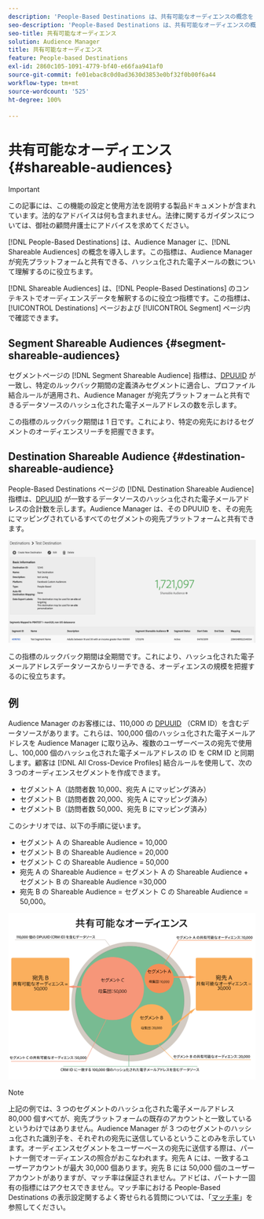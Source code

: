 ```yaml
---
description: 'People-Based Destinations は、共有可能なオーディエンスの概念を Audience Manager に導入します。この指標は、Audience Manager が宛先プラットフォームと共有できる、ハッシュ化された電子メールの数について理解するのに役立ちます。 '
seo-description: 'People-Based Destinations は、共有可能なオーディエンスの概念を Audience Manager に導入します。この指標は、Audience Manager が宛先プラットフォームと共有できる、ハッシュ化された電子メールの数について理解するのに役立ちます。 '
seo-title: 共有可能なオーディエンス
solution: Audience Manager
title: 共有可能なオーディエンス
feature: People-based Destinations
exl-id: 2860c105-1091-4779-bf40-e66faa941af0
source-git-commit: fe01ebac8c0d0ad3630d3853e0bf32f0b00f6a44
workflow-type: tm+mt
source-wordcount: '525'
ht-degree: 100%

---
```


# 共有可能なオーディエンス {#shareable-audiences}

>[!IMPORTANT]
>この記事には、この機能の設定と使用方法を説明する製品ドキュメントが含まれています。法的なアドバイスは何も含まれません。法律に関するガイダンスについては、御社の顧問弁護士にアドバイスを求めてください。

[!DNL People-Based Destinations] は、Audience Manager に、[!DNL Shareable Audiences] の概念を導入します。この指標は、Audience Manager が宛先プラットフォームと共有できる、ハッシュ化された電子メールの数について理解するのに役立ちます。

[!DNL Shareable Audiences] は、[!DNL People-Based Destinations] のコンテキストでオーディエンスデータを解釈するのに役立つ指標です。この指標は、[!UICONTROL Destinations] ページおよび [!UICONTROL Segment] ページ内で確認できます。

## Segment Shareable Audiences {#segment-shareable-audiences}

セグメントページの [!DNL Segment Shareable Audience] 指標は、[DPUUID](../../reference/ids-in-aam.md) が一致し、特定のルックバック期間の定義済みセグメントに適合し、プロファイル結合ルールが適用され、Audience Manager が宛先プラットフォームと共有できるデータソースのハッシュ化された電子メールアドレスの数を示します。

この指標のルックバック期間は 1 日です。これにより、特定の宛先におけるセグメントのオーディエンスリーチを把握できます。

## Destination Shareable Audience {#destination-shareable-audience}

People-Based Destinations ページの [!DNL Destination Shareable Audience] 指標は、[DPUUID](../../reference/ids-in-aam.md) が一致するデータソースのハッシュ化された電子メールアドレスの合計数を示します。Audience Manager は、その DPUUID を、その宛先にマッピングされているすべてのセグメントの宛先プラットフォームと共有できます。

![shareable-audiences](assets/dest-shareable-audiences.png)

この指標のルックバック期間は全期間です。これにより、ハッシュ化された電子メールアドレスデータソースからリーチできる、オーディエンスの規模を把握するのに役立ちます。

## 例

Audience Manager のお客様には、110,000 の [DPUUID](../../reference/ids-in-aam.md) （CRM ID）を含むデータソースがあります。これらは、100,000 個のハッシュ化された電子メールアドレスを Audience Manager に取り込み、複数のユーザーベースの宛先で使用し、100,000 個のハッシュ化された電子メールアドレスの ID を CRM ID と同期します。顧客は [!DNL All Cross-Device Profiles] 結合ルールを使用して、次の 3 つのオーディエンスセグメントを作成できます。

* セグメント A（訪問者数 10,000、宛先 A にマッピング済み）
* セグメント B（訪問者数 20,000、宛先 A にマッピング済み）
* セグメント B（訪問者数 50,000、宛先 B にマッピング済み）

このシナリオでは、以下の手順に従います。

* セグメント A の Shareable Audience = 10,000
* セグメント B の Shareable Audience = 20,000
* セグメント C の Shareable Audience = 50,000
* 宛先 A の Shareable Audience = セグメント A の Shareable Audience + セグメント B の Shareable Audience =30,000
* 宛先 B の Shareable Audience = セグメント C の Shareable Audience = 50,000。

![shareable-audiences-diagram](assets/shareable-audiences.png)

>[!NOTE]
>
>上記の例では、3 つのセグメントのハッシュ化された電子メールアドレス 80,000 個すべてが、宛先プラットフォームの既存のアカウントと一致しているというわけではありません。Audience Manager が 3 つのセグメントのハッシュ化された識別子を、それぞれの宛先に送信しているということのみを示しています。オーディエンスセグメントをユーザーベースの宛先に送信する際は、パートナー側でオーディエンスの照合がおこなわれます。宛先 A には、一致するユーザーアカウントが最大 30,000 個あります。宛先 B には 50,000 個のユーザーアカウントがありますが、マッチ率は保証されません。アドビは、パートナー固有の指標にはアクセスできません。マッチ率における People-Based Destinations の表示設定関するよく寄せられる質問については、「[マッチ率](../../faq/faq-people-based-destinations.md#match-rates)」を参照してください。
